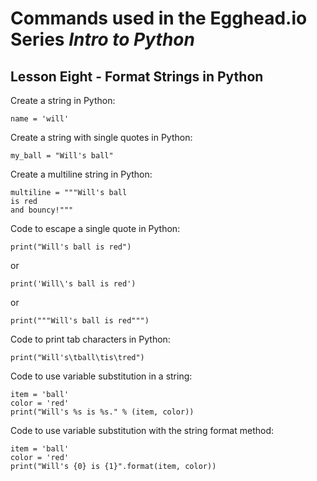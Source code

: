 # Commands used in the Egghead.io Series *Intro to Python*
## Lesson Eight - Format Strings in Python

Create a string in Python:

`name = 'will'`

Create a string with single quotes in Python:

`my_ball = "Will's ball"`

Create a multiline string in Python:

```
multiline = """Will's ball
is red
and bouncy!"""
```

Code to escape a single quote in Python:

`print("Will's ball is red")`

or

`print('Will\'s ball is red')`

or

`print("""Will's ball is red""")`

Code to print tab characters in Python:

`print("Will's\tball\tis\tred")`

Code to use variable substitution in a string:

```
item = 'ball'
color = 'red'
print("Will's %s is %s." % (item, color))
```

Code to use variable substitution with the string format method:

```
item = 'ball'
color = 'red'
print("Will's {0} is {1}".format(item, color))
```